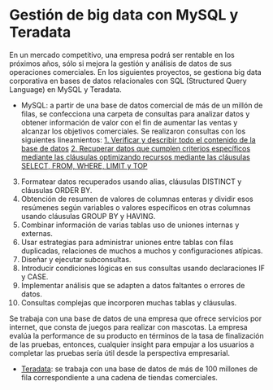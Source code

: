# Gestión de big data con MySQL y Teradata
En un mercado competitivo, una empresa podrá ser rentable en los próximos años, sólo si mejora la gestión y análisis de datos de sus operaciones comerciales. 
En los siguientes proyectos, se gestiona big data corporativa en bases de datos relacionales con SQL (Structured Query Language) en MySQL y Teradata. 

-  MySQL: a partir de una base de datos comercial de más de un millón de filas, se confecciona una carpeta de consultas para analizar datos y obtener información de valor con el fin de aumentar las ventas y alcanzar los objetivos comerciales. Se realizaron consultas con los siguientes lineamientos:
[1. Verificar y describir todo el contenido de la base de datos](https://vanefigueroa.github.io/Verificaci-n-descripci-n-de-base-de-datos/)
[2. Recuperar datos que cumplen criterios específicos mediante las cláusulas optimizando recursos mediante las cláusulas SELECT, FROM, WHERE, LIMIT y TOP](https://vanefigueroa.github.io/Obtenci-n-de-datos-con-criterios-espec-ficos-/)
3. Formatear datos recuperados usando alias, cláusulas DISTINCT y cláusulas ORDER BY.
4. Obtención de resumen de valores de columnas enteras y dividir esos resúmenes según variables o valores específicos en otras columnas usando cláusulas GROUP BY y HAVING.
5. Combinar información de varias tablas uso de uniones internas y externas.
6. Usar estrategias para administrar uniones entre tablas con filas duplicadas, relaciones de muchos a muchos y configuraciones atípicas.
7. Diseñar y ejecutar subconsultas.
8. Introducir condiciones lógicas en sus consultas usando declaraciones IF y CASE.
9. Implementar análisis que se adapten a datos faltantes o errores de datos.
10. Consultas complejas que incorporen muchas tablas y cláusulas.

Se trabaja con una base de datos de una empresa que ofrece servicios por internet, que consta de juegos para realizar con mascotas. La empresa evalúa la performance de su producto en términos de la tasa de finalización de las pruebas, entonces, cualquier insight para empujar a los usuarios a completar las pruebas sería útil desde la perspectiva empresarial.

-  [Teradata](https://vanefigueroa.github.io): se trabaja con una base de datos de más de 100 millones de fila correspondiente a una cadena de tiendas comerciales.


